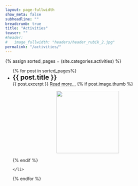 ```yaml
---
layout: page-fullwidth
show_meta: false
subheadline: ""
breadcrumb: true
title: "Activities"
teaser: ""
#header:
#   image_fullwidth: "headers/header_rubik_2.jpg"
permalink: "/activities/"
---
```


{% assign sorted_pages = (site.categories.activities) %}
<ul>
  {% for post in sorted_pages%}
    <li>
      <div style="font-size: 150%; font-weight: bold">{{ post.title }}</div>
      {{ post.excerpt }}
      <a href="{{ post.url }}">Read more...</a>
      {% if post.image.thumb %}
       <p><center><img class="text-center photo-round" style="height: 200px" src="{{ site.urlimg }}/activities/{{ post.image.thumb }}" /><br /></center></p>
      {% endif %}
      
    </li>
  {% endfor %}
</ul>

